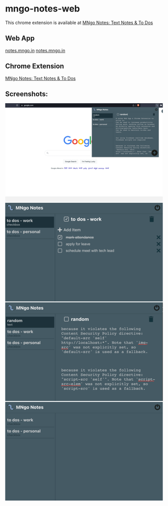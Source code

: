# mngo-notes-web
This chrome extension is available at 
<a href="https://chrome.google.com/webstore/detail/mngo-notes-text-notes-to/ennpnglofmhmbpijnambnccoaklahfno" target="_blank">MNgo Notes: Text Notes & To Dos</a>


## Web App
[notes.mngo.in]()
<a href="https://notes.mngo.in" target="_blank">notes.mngo.in</a>


## Chrome Extension
<a href="https://chrome.google.com/webstore/detail/mngo-notes-text-notes-to/ennpnglofmhmbpijnambnccoaklahfno" target="_blank">MNgo Notes: Text Notes & To Dos</a>


## Screenshots:
<img src="screenshots/ss 0.png" alt="chromes extension screenshot">

<img src="screenshots/ss 2.png" alt="chromes extension screenshot">

<img src="screenshots/ss 3.png" alt="chromes extension screenshot">

<img src="screenshots/ss 4.png" alt="chromes extension screenshot">